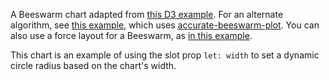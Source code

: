 A Beeswarm chart adapted from <a href="https://observablehq.com/@d3/beeswarm" rel="noreferrer" target="_blank">this D3 example</a>. For an alternate algorithm, see <a href="https://svelte.dev/repl/27aad9f9a79d44b6a2ae56f2a0dbb556?version=3.35.0" rel="noreferrer" target="_blank">this example,</a> which uses <a href="https://github.com/jtrim-ons/accurate-beeswarm-plot" rel="noreferrer" target="_blank">accurate-beeswarm-plot</a>. You can also use a force layout for a Beeswarm, as <a href="https://mhkeller.com/layercake.pre-runes//example/BeeswarmForce" target="_blank" rel="noreferrer">in this example</a>.

This chart is an example of using the slot prop `let: width` to set a dynamic circle radius based on the chart's width.
